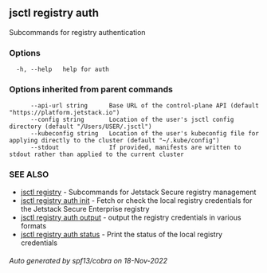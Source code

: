 ## jsctl registry auth

Subcommands for registry authentication

### Options

```
  -h, --help   help for auth
```

### Options inherited from parent commands

```
      --api-url string      Base URL of the control-plane API (default "https://platform.jetstack.io")
      --config string       Location of the user's jsctl config directory (default "/Users/USER/.jsctl")
      --kubeconfig string   Location of the user's kubeconfig file for applying directly to the cluster (default "~/.kube/config")
      --stdout              If provided, manifests are written to stdout rather than applied to the current cluster
```

### SEE ALSO

* [jsctl registry](jsctl_registry.md)	 - Subcommands for Jetstack Secure registry management
* [jsctl registry auth init](jsctl_registry_auth_init.md)	 - Fetch or check the local registry credentials for the Jetstack Secure Enterprise registry
* [jsctl registry auth output](jsctl_registry_auth_output.md)	 - output the registry credentials in various formats
* [jsctl registry auth status](jsctl_registry_auth_status.md)	 - Print the status of the local registry credentials

###### Auto generated by spf13/cobra on 18-Nov-2022

